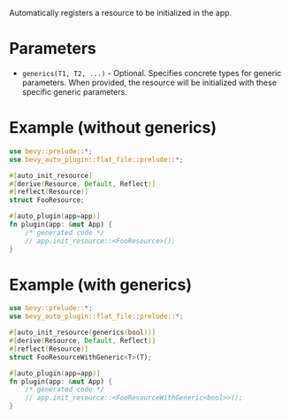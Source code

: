 Automatically registers a resource to be initialized in the app.

# Parameters

- `generics(T1, T2, ...)` - Optional. Specifies concrete types for generic parameters.
  When provided, the resource will be initialized with these specific generic parameters.

# Example (without generics)

```rust
use bevy::prelude::*;
use bevy_auto_plugin::flat_file::prelude::*;

#[auto_init_resource]
#[derive(Resource, Default, Reflect)]
#[reflect(Resource)]
struct FooResource;

#[auto_plugin(app=app)]
fn plugin(app: &mut App) {
    /* generated code */
    // app.init_resource::<FooResource>();
}
```

# Example (with generics)

```rust
use bevy::prelude::*;
use bevy_auto_plugin::flat_file::prelude::*;

#[auto_init_resource(generics(bool))]
#[derive(Resource, Default, Reflect)]
#[reflect(Resource)]
struct FooResourceWithGeneric<T>(T);

#[auto_plugin(app=app)]
fn plugin(app: &mut App) {
    /* generated code */
    // app.init_resource::<FooResourceWithGeneric<bool>>();
}
```